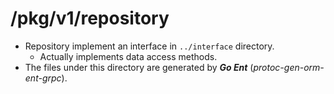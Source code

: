# /pkg/v1/repository

- Repository implement an interface in `../interface` directory.
    - Actually implements data access methods.
- The files under this directory are generated by **_Go Ent_** (_protoc-gen-orm-ent-grpc_).